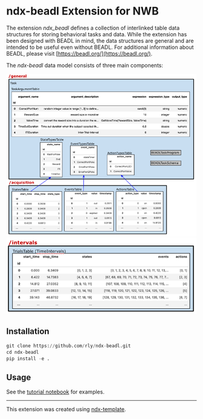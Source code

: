 # ndx-beadl Extension for NWB

The extension *ndx_beadl* defines a collection of interlinked table data structures for
storing behavioral tasks and data. While the extension has been designed with BEADL in 
mind, the data structures are general and are intended to be useful even without BEADL. 
For additional information about BEADL, please visit [https://beadl.org/](https://beadl.org/).

The *ndx-beadl* data model consists of three main components:

![ndx-beadl schema](docs/tutorial_nwb_userdays_2022/beadl_components_p1.png?raw=true "ndx-beadl schema")
![ndx-beadl schema](docs/tutorial_nwb_userdays_2022/beadl_components_p2.png?raw=true "ndx-beadl schema")


## Installation

```python
git clone https://github.com/rly/ndx-beadl.git
cd ndx-beadl
pip install -e . 
```

## Usage

See the [tutorial notebook](https://github.com/rly/ndx-beadl/blob/main/docs/tutorial_nwb_userdays_2022/beadl_example_nwb_userdays_2022.ipynb) for examples. 

---
This extension was created using [ndx-template](https://github.com/nwb-extensions/ndx-template).
